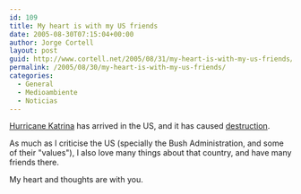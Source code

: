 ```yaml
---
id: 109
title: My heart is with my US friends
date: 2005-08-30T07:15:04+00:00
author: Jorge Cortell
layout: post
guid: http://www.cortell.net/2005/08/31/my-heart-is-with-my-us-friends/
permalink: /2005/08/30/my-heart-is-with-my-us-friends/
categories:
  - General
  - Medioambiente
  - Noticias
---
```

[Hurricane Katrina](http://earthobservatory.nasa.gov/Newsroom/NewImages/images.php3?img_id=17017) has arrived in the US, and it has caused [destruction](http://earthobservatory.nasa.gov/Newsroom/NewImages/images.php3?img_id=17018).
  
As much as I criticise the US (specially the Bush Administration, and some of their "values"), I also love many things about that country, and have many friends there.
  
My heart and thoughts are with you.
